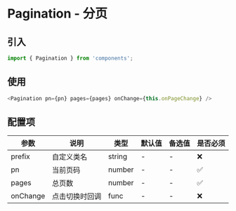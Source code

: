 # Pagination - 分页

## 引入
```jsx
import { Pagination } from 'components';
```
## 使用

```javascript
<Pagination pn={pn} pages={pages} onChange={this.onPageChange} />
```

## 配置项
| 参数 | 说明 | 类型 | 默认值 |备选值 | 是否必须 |
| --- | --- | --- | --- | --- | --- |
| prefix | 自定义类名 | string | - | - | ❌ |
| pn | 当前页码 | number | - | - | ✅  |
| pages | 总页数 | number | - | - | ✅  |
| onChange | 点击切换时回调 | func | - | - | ❌ |
